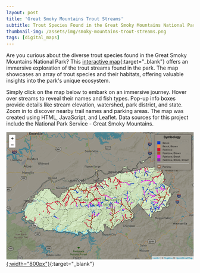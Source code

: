 ```yaml
---
layout: post
title: 'Great Smoky Mountains Trout Streams'
subtitle: Trout Species Found in the Great Smoky Mountains National Park
thumbnail-img: /assets/img/smoky-mountains-trout-streams.png
tags: [digital_maps]
---
```

Are you curious about the diverse trout species found in the Great Smoky Mountains National Park? This [interactive map](https://markcruse.github.io/smoky-mountains-trout-streams/index.html){:target="_blank"} offers an immersive exploration of the trout streams found in the park. The map showcases an array of trout species and their habitats, offering valuable insights into the park's unique ecosystem.   

Simply click on the map below to embark on an immersive journey. Hover over streams to reveal their names and fish types. Pop-up info boxes provide details like stream elevation, watershed, park district, and state. Zoom in to discover nearby trail names and parking areas. The map was created using HTML, JavaScript, and Leaflet. Data sources for this project include the  National Park Service - Great Smoky Mountains.  

[![Image description](/assets/img/smoky-mountains-trout-streams.png){:width="800px"}](https://markcruse.github.io/smoky-mountains-trout-streams/index.html){:target="_blank"}
